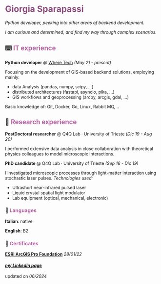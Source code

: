 # <span style="color:#8c4f7f">Giorgia Sparapassi</span>

_Python developer, peeking into other areas of backend development._

_I am curious and determined, and find my way through complex scenarios._



## ⌨️ <span style="color:#b366a2">IT experience</span>

**Python developer** @ [Where Tech](https://wheretech.it/) _(May 21 - present)_

Focusing on the development of GIS-based backend solutions, employing mainly:

- data Analysis (pandas, numpy, scipy, ...)
- distributed architectures (fastapi, asyncio, pika, ...)
- GIS workflows and geoprocessing (arcpy, arcgis, gdal, ...)

Basic knowledge of: Git, Docker, Go, Linux, Rabbit MQ, ..

## 🔬 <span style="color:#b366a2">Research experience</span>

**PostDoctoral researcher** @ Q4Q Lab · University of Trieste _(Dic 19 - Aug 20)_

I performed extensive data analysis in close collaboration with theoretical physics colleagues to model microscopic interactions.

**PhD candidate** @ Q4Q Lab · University of Trieste _(Sep 16 - Dic 19)_

I investigated microscopic processes through light-matter interaction using stochastic laser pulses.
*Technologies used:*
- Ultrashort near-infrared pulsed laser
- Liquid crystal spatial light modulator
- Lab equipment (optical, mechanical, electronic)


### 💬 <span style="color:#b366a2">Languages</span>

**Italian**: native

**English**: B2


### 📃 <span style="color:#b366a2">Certificates</span>

[**ESRI ArcGIS Pro Foundation**](https://www.credly.com/badges/45c6c71b-e405-4ff3-97c8-a62f0b65b371) _28/01/22_



#### _[my LinkedIn page](https://www.linkedin.com/in/giorgia-sparapassi/)_

updated on _06/2024_
